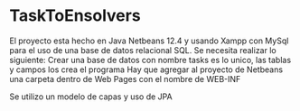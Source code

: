 # TaskToEnsolvers
 
 El proyecto esta hecho en Java Netbeans 12.4 y usando Xampp con MySql para el uso de una base de datos relacional SQL.
 Se necesita realizar lo siguiente:
 Crear una base de datos con nombre tasks es lo unico, las tablas y campos los crea el programa
 Hay que agregar al proyecto de Netbeans una carpeta dentro de Web Pages con el nombre de WEB-INF
 
 Se utilizo un modelo de capas y uso de JPA
